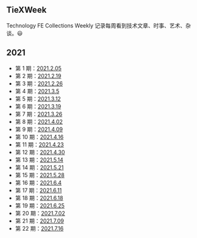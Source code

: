 ## TieXWeek
Technology FE Collections Weekly
记录每周看到技术文章、时事、艺术、杂谈。😃

## 2021
- 第 1 期：[2021.2.05](docs/2021_2_05.md)
- 第 2 期：[2021.2.19](docs/2021_2_19.md)
- 第 3 期：[2021.2.26](docs/2021_2_26.md)
- 第 4 期：[2021.3.5](docs/2021_3_05.md)
- 第 5 期：[2021.3.12](docs/2021_3_12.md)
- 第 6 期：[2021.3.19](docs/2021_3_19.md)
- 第 7 期：[2021.3.26](docs/2021_3_26.md)
- 第 8 期：[2021.4.02](docs/2021_4_02.md)
- 第 9 期：[2021.4.09](docs/2021_4_09.md)
- 第 10 期：[2021.4.16](docs/2021_4_16.md)
- 第 11 期：[2021.4.23](docs/2021_4_23.md)
- 第 12 期：[2021.4.30](docs/2021_4_30.md)
- 第 13 期：[2021.5.14](docs/2021_5_14.md)
- 第 14 期：[2021.5.21](docs/2021_5_21.md)
- 第 15 期：[2021.5.28](docs/2021_5_28.md)
- 第 16 期：[2021.6.4](docs/2021_6_4.md)
- 第 17 期：[2021.6.11](docs/2021_6_11.md)
- 第 18 期：[2021.6.18](docs/2021_6_18.md)
- 第 19 期：[2021.6.25](docs/2021_6_25.md)
- 第 20 期：[2021.7.02](docs/2021_7_02.md)
- 第 21 期：[2021.7.09](docs/2021_7_09.md)
- 第 22 期：[2021.7.16](docs/2021_7_16.md)
